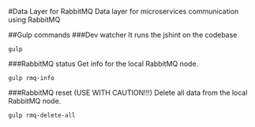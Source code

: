 #Data Layer for RabbitMQ
Data layer for microservices communication using RabbitMQ

##Gulp commands
###Dev watcher
It runs the jshint on the codebase
```
gulp
```
###RabbitMQ status
Get info for the local RabbitMQ node.
```
gulp rmq-info
```
###RabbitMQ reset (USE WITH CAUTION!!!)
Delete all data from the local RabbitMQ node.
```
gulp rmq-delete-all
```
